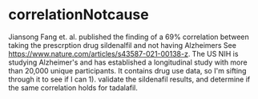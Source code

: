 # correlationNotcause
Jiansong Fang et. al. published the finding of a 69% correlation between taking the prescrption drug sildenalfil and not having Alzheimers 
See https://www.nature.com/articles/s43587-021-00138-z. The US NIH is studying Alzheimer's and has established a longitudinal study with more than 20,000 unique participants. It contains drug use data, so I'm sifting through it to see if I can 1). validate the sildenafil results, and determine if the same correlation holds for tadalafil. 
